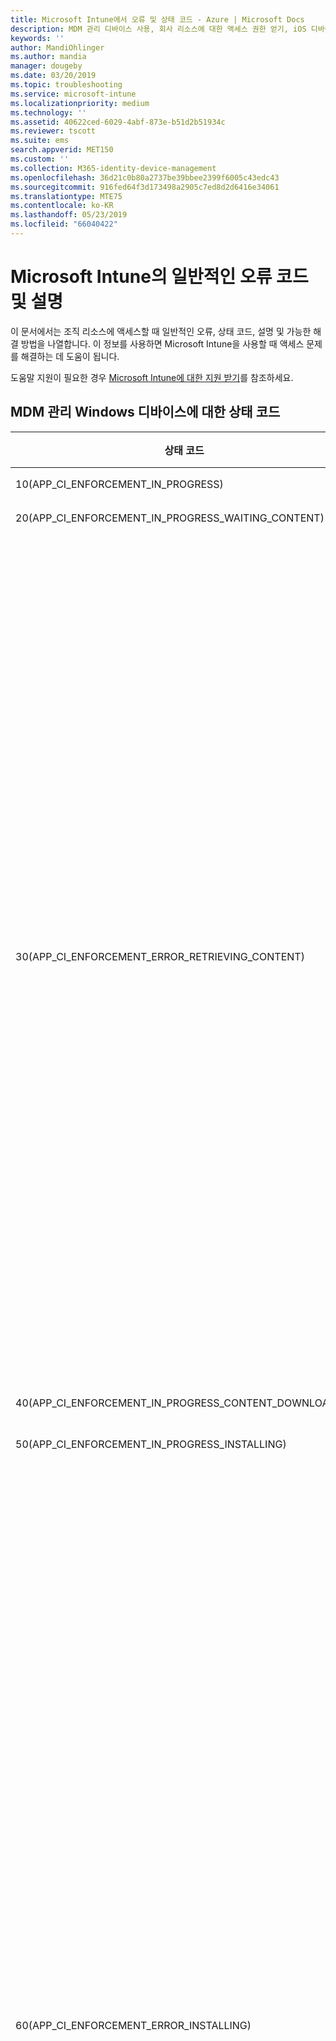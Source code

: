```yaml
---
title: Microsoft Intune에서 오류 및 상태 코드 - Azure | Microsoft Docs
description: MDM 관리 디바이스 사용, 회사 리소스에 대한 액세스 권한 얻기, iOS 디바이스의 오류 및 Microsoft Intune에서 OMA 응답 오류와 같은 경우 오류, 상태 코드, 설명 및 해결 방법의 목록을 확인합니다.
keywords: ''
author: MandiOhlinger
ms.author: mandia
manager: dougeby
ms.date: 03/20/2019
ms.topic: troubleshooting
ms.service: microsoft-intune
ms.localizationpriority: medium
ms.technology: ''
ms.assetid: 40622ced-6029-4abf-873e-b51d2b51934c
ms.reviewer: tscott
ms.suite: ems
search.appverid: MET150
ms.custom: ''
ms.collection: M365-identity-device-management
ms.openlocfilehash: 36d21c0b80a2737be39bbee2399f6005c43edc43
ms.sourcegitcommit: 916fed64f3d173498a2905c7ed8d2d6416e34061
ms.translationtype: MTE75
ms.contentlocale: ko-KR
ms.lasthandoff: 05/23/2019
ms.locfileid: "66040422"
---
```

# <a name="common-error-codes-and-descriptions-in-microsoft-intune"></a>Microsoft Intune의 일반적인 오류 코드 및 설명

이 문서에서는 조직 리소스에 액세스할 때 일반적인 오류, 상태 코드, 설명 및 가능한 해결 방법을 나열합니다. 이 정보를 사용하면 Microsoft Intune을 사용할 때 액세스 문제를 해결하는 데 도움이 됩니다.

도움말 지원이 필요한 경우 [Microsoft Intune에 대한 지원 받기](get-support.md)를 참조하세요.

## <a name="status-codes-for-mdm-managed-windows-devices"></a>MDM 관리 Windows 디바이스에 대한 상태 코드

|상태 코드|오류 메시지|알아두어야 할 사항|
|---------------|-----------------|--------------|
|10(APP_CI_ENFORCEMENT_IN_PROGRESS)|설치하는 중||
|20(APP_CI_ENFORCEMENT_IN_PROGRESS_WAITING_CONTENT)|콘텐츠 대기 중||
|30(APP_CI_ENFORCEMENT_ERROR_RETRIEVING_CONTENT)|콘텐츠 검색 중|가능한 원인: 작업 상태 30은 사용자가 앱 다운로드에 실패했음을 나타냅니다.<br /><br />이에 대한 유력한 원인은 다음과 같습니다.<br /><br />다운로드가 진행되는 동안 디바이스의 인터넷 연결이 끊어졌습니다.<br /><br />등록 시 디바이스에 대해 발급된 인증서가 만료되었을 수 있습니다.<br /><br />완화 방법:<br /><br />디바이스의 제어판에서 회사 앱 앱을 시작하여 디바이스 인증서가 만료되지 않았는지 확인합니다. 만료된 경우 디바이스를 다시 등록해야 합니다.<br /><br />디바이스가 인터넷에 연결되었는지 확인하고 앱을 다시 요청해 봅니다.|
|40(APP_CI_ENFORCEMENT_IN_PROGRESS_CONTENT_DOWNLOADED)|콘텐츠 다운로드 완료||
|50(APP_CI_ENFORCEMENT_IN_PROGRESS_INSTALLING)|설치하는 중||
|60(APP_CI_ENFORCEMENT_ERROR_INSTALLING)|설치 오류가 발생했습니다.|다운로드 후 앱을 설치하지 못했습니다.<br /><br />앱을 서명하는 데 사용한 코드 서명 인증서가 디바이스에 없습니다.<br /><br />애플리케이션이 의존하는 프레임워크 종속성이 디바이스에 설치되어 있지 않습니다.<br /><br />앱을 서명하는 데 사용한 코드 서명 인증서가 디바이스에 존재하는지 확인하며 관리자를 통해 해당 인증서가 모든 엔터프라이즈 등록 Windows RT 디바이스를 대상으로 하는지 확인합니다.<br /><br />설치 실패가 프레임워크 종속성 누락 때문인 경우, 관리자는 애플리케이션을 다시 게시하여 애플리케이션 패키지와 함께 프레임워크를 다시 패키징해야 합니다.<br /><br />다운로드한 애플리케이션 패키지가 유효한 패키지가 아니거나, 손상되었거나, 디바이스의 OS 버전과 호환되지 않을 수 있습니다.|
|70(APP_CI_ENFORCEMENT_SUCCEEDED)|설치 성공||
|80(APP_CI_ENFORCEMENT_IN_PROGRESS)|제거하는 중||
|90(APP_CI_ENFORCEMENT_ERROR)|제거 오류가 발생했습니다.||
|100(APP_CI_ENFORCEMENT_SUCCEEDED)|제거 성공||
|110(APP_CI_ENFORCEMENT_ERROR)|콘텐츠 해시가 일치하지 않습니다.||
|120(APP_CI_ENFORCEMENT_ERROR)|SLK / 측면 로드 사용 안 함||
|130(APP_CI_ENFORCEMENT_ERROR)|MSADP 라이선스 설치 실패||
|상태 없음(APP_CI_ENFORCEMENT_UNKNOWN)|해당 없음|상태를 현재 알 수 없습니다.|

## <a name="company-resource-access-common-errors"></a>회사 리소스 액세스(공통 오류)

|상태 코드|16진수 오류 코드|오류 메시지|
|---------------|--------------------------|-----------------|
|-2016281101|0x87D1FDF3|MDM CRP 요청을 찾을 수 없음|
|-2016281102|0x87D1FDF2|NDES URL을 찾을 수 없음|
|-2016281103|0x87D1FDF1|MDM CRP 인증서 정보를 찾을 수 없음|
|-2016281104|0x87D1FDF0|MDM CI 인증서 정보를 찾을 수 없음|
|-2016281105|0x87D1FDEF|규칙을 평가하지 못했습니다.|
|-2016281106|0x87D1FDEE|충돌 해결 시 손실되었으므로 해당 없음|
|-2016281107|0x87D1FDED|지원되지 않는 설정 검색 원본|
|-2016281108|0x87D1FDEC|참조된 설정을 CI에서 찾을 수 없음|
|-2016281109|0x87D1FDEB|데이터 형식 변환 실패|
|-2016281110|0x87D1FDEA|CIM 설정에 잘못된 매개 변수|
|-2016281111|0x87D1FDE9|이 디바이스에 해당 없음|
|-2016281112|0x87D1FDE8|관리 실패|
|-2016330905|0x87D13B67|앱 상태를 알 수 없습니다.|
|-2016330906|0x87D13B66|앱이 관리되지만 사용자가 제거했습니다.|
|-2016330907|0x87D13B65|디바이스가 상환 코드를 사용 중입니다.|
|-2016330908|0x87D13B64|앱을 설치하지 못했습니다.|
|-2016330909|0x87D13B63|사용자가 앱 업데이트 제안을 거부했습니다.|
|-2016330910|0x87D13B62|사용자가 앱 설치 제안을 거부했습니다.|
|-2016330911|0x87D13B61|사용자가 관리되는 앱 설치를 수행할 수 있게 되기 전에 앱을 설치했습니다.|
|-2016330912|0x87D13B60|앱이 설치하도록 예약되어 있지만 트랜잭션을 완료하려면 상환 코드가 필요합니다.|
|-2016341109|0x87D1138B|iOS 디바이스가 오류를 반환했습니다.|
|-2016341110|0x87D1138A|iOS 디바이스가 틀린 형식 때문에 명령을 거부했습니다.|
|-2016341111|0x87D11389|iOS 디바이스가 예기치 않은 유휴 상태를 반환했습니다.|
|-2016341112|0x87D11388|iOS 디바이스가 현재 사용 중입니다.|

## <a name="errors-returned-by-ios-devices"></a>iOS 디바이스가 반환한 오류

### <a name="company-portal-errors"></a>회사 포털 오류

|회사 포털의 오류 텍스트|HTTP 상태 코드|추가 오류 정보|
|---|---|---|
|__내부 서버 문제__ <br>서버의 내부 오류로 인해 연결할 수 없는 것 같습니다. 다시 시도해 보고 문제가 계속되면 IT 관리자에게 문의하세요.|500 오류|이 오류는 Intune 서비스의 문제로 인해 발생했을 가능성이 큽니다. 이 문제는 Intune 서비스쪽에서 해결되어야 하며 고객쪽의 문제가 아닐 가능성이 큽니다.|
|__일시적으로 사용할 수 없음__ <br>서비스를 일시적으로 사용할 수 없으므로 연결할 수 없는 것 같습니다. 다시 시도해 보고 문제가 계속되면 IT 관리자에게 문의하세요.|503 오류|서비스가 유지 관리 중인 경우와 같이 일시적인 Intune 서비스 문제 때문일 가능성이 큽니다. 이 문제는 Intune 서비스쪽에서 해결되어야 하며 고객쪽의 문제가 아닐 가능성이 큽니다.|
|__서버에 연결할 수 없음__ <br>연결할 수 없는 것 같습니다. 다시 시도해 보고 문제가 계속되면 IT 관리자에게 문의하세요.|HTTP 상태 코드와 연결되지 않음|서버에 안전하게 연결할 수 없으며 사용 중인 인증서의 SSL 문제일 가능성이 큽니다. 이 문제는 Apple의 ATS(앱 전송 보안) 요구 사항을 준수하지 않는 고객 구성 때문일 수 있습니다.|
|__오류 발생__ <br>회사 포털 클라이언트를 로드할 수 없습니다. 다시 시도해 보고 문제가 계속되면 IT 관리자에게 문의하세요.|400 오류|HTTP 상태 코드가 400대이고 구체적인 오류 메시지가 없는 모든 오류에 대해 이 메시지가 표시됩니다. iOS 회사 포털 앱에서 발생하는 클라이언트쪽 오류입니다.|
|__서버에 연결할 수 없음__ <br>연결할 수 없는 것 같습니다. 다시 시도해 보고 문제가 계속되면 IT 관리자에게 문의하세요.|500 오류|HTTP 상태 코드가 500대이고 구체적인 오류 메시지가 없는 모든 오류에 대해 이 메시지가 표시됩니다. Intune 서비스에서 발생하는 서비스쪽 오류입니다.|

### <a name="service-errors"></a>서비스 오류

|상태 코드|16진수 오류 코드|오류 메시지|
|---------------|--------------------------|-----------------|
|-2016299111|0x87D1B799|내부 오류|
|-2016299112|0x87D1B798|내부 오류|
|-2016300111|0x87D1B3B1|36001:(내부 오류)|
|-2016300112|0x87D1B3B0|36000:휴대 전화가 이미 구성됨|
|-2016301110|0x87D1AFCA|35002:단일 페이로드에 여러 글꼴|
|-2016301111|0x87D1AFC9|35001:글꼴 설치 실패|
|-2016301112|0x87D1AFC8|35000:잘못된 글꼴 데이터|
|-2016302109|0x87D1ABE3|34003:Kerberos 사용자 이름이 유효하지 않음|
|-2016302110|0x87D1ABE2|34002:Kerberos 사용자 이름이 없음|
|-2016302111|0x87D1ABE1|34001:잘못된 URL 일치 패턴|
|-2016302112|0x87D1ABE0|34000:잘못된 앱 식별자 일치 패턴|
|-2016304112|0x87D1A410|32000:앱이 너무 많음|
|-2016305111|0x87D1A029|31001:설정을 적용할 수 없음|
|-2016305112|0x87D1A028|31000:자격 증명을 적용할 수 없음|
|-2016306111|0x87D19C41|30001:시간 초과|
|-2016306112|0x87D19C40|30000:인증 실패|
|-2016307109|0x87D1985B|29003:잘못된 인증서 데이터|
|-2016307110|0x87D1985A|29002:|
|-2016307111|0x87D19859|29001:|
|-2016307112|0x87D19858|29000:디바이스가 감독되지 않음|
|-2016308110|0x87D19472|28002:배경 무늬를 설정할 수 없음|
|-2016308111|0x87D19471|28001: 잘못된 배경 무늬 이미지|
|-2016308112|0x87D19470|28000:알 수 없는 항목|
|-2016310111|0x87D18CA1|26001:파일 수준 암호화가 지원되지 않음|
|-2016310112|0x87D18CA0|26000:블록 수준 암호화가 지원되지 않음|
|-2016311110|0x87D188BA|25002:제거할 수 없음|
|-2016311111|0x87D188B9|25001:설치할 수 없음|
|-2016311112|0x87D188B8|25000:잘못된 프로필|
|-2016312109|0x87D184D3|24003:잘못된 최종 프로필|
|-2016312110|0x87D184D2|24002:잘못된 ID 페이로드|
|-2016312111|0x87D184D1|24001:속성 사전을 서명할 수 없음|
|-2016312112|0x87D184D0|24000:속성 사전을 만들 수 없음|
|-2016313110|0x87D180EA|23002:잘못된 서버 인증서|
|-2016313111|0x87D180E9|23001:잘못된 서버 응답|
|-2016313112|0x87D180E8|23000:잘못된 ID|
|-2016314099|0x87D17D0D|22013:잘못된 PKIOperation 응답|
|-2016314100|0x87D17D0C|22012:CACertificate를 저장할 수 없음|
|-2016314101|0x87D17D0B|22011:CSR을 생성할 수 없음|
|-2016314102|0x87D17D0A|22010:임시 ID를 저장할 수 없음|
|-2016314103|0x87D17D09|22009:임시 ID를 생성할 수 없음|
|-2016314104|0x87D17D08|22008:ID를 생성할 수 없음|
|-2016314105|0x87D17D07|22007:잘못 서명된 인증서|
|-2016314106|0x87D17D06|22006:CACaps 부족|
|-2016314107|0x87D17D05|22005:네트워크 오류|
|-2016314108|0x87D17D04|22004:지원되지 않는 인증서 구성|
|-2016314109|0x87D17D03|22003:잘못된 RAResponse|
|-2016314110|0x87D17D02|22002:잘못된 CAResponse|
|-2016314111|0x87D17D01|22001:키 쌍을 만들 수 없음|
|-2016314112|0x87D17D00|22000:잘못된 키 사용|
|-2016315105|0x87D1791F|21007:계정을 확인할 수 없음|
|-2016315106|0x87D1791E|21006:인증서를 해독할 수 없음|
|-2016315107|0x87D1791D|21005:계정이 고유하지 않음(전자 메일 프로필이 이미 디바이스에 있음)|
|-2016315108|0x87D1791C|21004:계정을 만들 수 없음|
|-2016315109|0x87D1791B|21003:호스트 이름이 없음|
|-2016315110|0x87D1791A|21002:서버의 암호화 정책을 준수할 수 없음|
|-2016315111|0x87D17919|21001:서버의 정책을 준수할 수 없음|
|-2016315112|0x87D17918|21000:서버의 정책을 가져올 수 없음|
|-2016316110|0x87D17532|20002:계정이 고유하지 않음|
|-2016316111|0x87D17531|20001:호스트 이름이 없음|
|-2016316112|0x87D17530|20000:계정을 만들 수 없음|
|-2016317110|0x87D1714A|19002:계정이 고유하지 않음|
|-2016317111|0x87D17149|19001:호스트 이름이 없음|
|-2016317112|0x87D17148|19000:계정을 만들 수 없음|
|-2016318110|0x87D16D62|18002:잘못된 자격 증명|
|-2016318111|0x87D16D61|18001:호스트에 연결할 수 없음|
|-2016318112|0x87D16D60|18000:알 수 없는 오류|
|-2016319110|0x87D1697A|17002:계정이 고유하지 않음|
|-2016319111|0x87D16979|17001:호스트 이름이 없음|
|-2016319112|0x87D16978|17000:계정을 만들 수 없음|
|-2016320110|0x87D16592|16002:계정이 고유하지 않음|
|-2016320111|0x87D16591|16001:호스트 이름이 없음|
|-2016320112|0x87D16590|16000:구독을 만들 수 없음|
|-2016321109|0x87D161AB|15003:잘못된 인증서|
|-2016321110|0x87D161AA|15002:네트워크 구성을 잠글 수 없음|
|-2016321111|0x87D161A9|15001:VPN을 제거할 수 없음|
|-2016321112|0x87D161A8|15000:VPN을 설치할 수 없음|
|-2016322110|0x87D15DC2|14002:클라우드 구성이 이미 있음|
|-2016322111|0x87D15DC1|14001:디바이스가 잠김|
|-2016322112|0x87D15DC0|14000:잘못된 필드|
|-2016323107|0x87D159DD|13005:프록시를 설정할 수 없음|
|-2016323108|0x87D159DC|13004:EAP를 설정할 수 없음|
|-2016323109|0x87D159DB|13003:WiFi 구성을 만들 수 없음|
|-2016323110|0x87D159DA|13002:암호 필요|
|-2016323111|0x87D159D9|13001:사용자 이름 필요|
|-2016323112|0x87D159D8|13000:설치할 수 없음|
|-2016324070|0x87D1561A|12042:알 수 없는 로캘 코드|
|-2016324071|0x87D15619|12041:알 수 없는 언어 코드|
|-2016324072|0x87D15618|12040:iTunes 저장소 로그인 필요|
|-2016324073|0x87D15617|12039:(사용하지 않음)|
|-2016324074|0x87D15616|12038:앱이 관리되지 않음|
|-2016324075|0x87D15615|12037:잘못된 상환 코드|
|-2016324076|0x87D15614|12036:현재 상태에서 앱을 제거할 수 없음|
|-2016324077|0x87D15613|12035:앱을 구입할 수 없음|
|-2016324078|0x87D15612|12034:URL이 HTTPS가 아님|
|-2016324079|0x87D15611|12033:잘못된 매니페스트|
|-2016324080|0x87D15610|12032:매니페스트에 앱이 너무 많음|
|-2016324081|0x87D1560F|12031:앱 설치가 비활성화됨|
|-2016324082|0x87D1560E|12030:잘못 된 URL|
|-2016324083|0x87D1560D|12029:앱이 관리되지 않음|
|-2016324084|0x87D1560C|12028:상환을 대기하지 않음|
|-2016324085|0x87D1560B|12027:앱이 아님|
|-2016324086|0x87D1560A|12026:앱이 이미 큐에 있음|
|-2016324087|0x87D15609|12025:앱이 이미 설치됨|
|-2016324088|0x87D15608|12024:앱 매니페스트 유효성을 검사할 수 없음|
|-2016324089|0x87D15607|12023:앱 ID 유효성을 검사할 수 없음|
|-2016324090|0x87D15606|12022:잘못된 항목|
|-2016324091|0x87D15605|12021:잘못된 요청 유형|
|-2016324092|0x87D15604|12020:서버에서 권한 부여되지 않음|
|-2016324093|0x87D15603|12019:에스크로 암호를 복사할 수 없음|
|-2016324094|0x87D15602|12018:에스크로 keybag 데이터를 복사할 수 없음|
|-2016324095|0x87D15601|12017:에스크로 keybag을 만들 수 없음|
|-2016324096|0x87D15600|12016:ID 없음|
|-2016324097|0x87D155FF|12015:푸시 토큰을 가져올 수 없음|
|-2016324098|0x87D155FE|12014:프로비전 프로필이 관리되지 않음|
|-2016324099|0x87D155FD|12013:프로필이 관리되지 않음|
|-2016324100|0x87D155FC|12012:MDM 교체 불일치|
|-2016324101|0x87D155FB|12011:잘못된 MDM 구성|
|-2016324102|0x87D155FA|12010:내부 불일치 오류|
|-2016324103|0x87D155F9|12009:잘못된 교체 프로필|
|-2016324104|0x87D155F8|12008:형식이 잘못된 요청|
|-2016324105|0x87D155F7|12007:권한이 ㅇ벗음|
|-2016324106|0x87D155F6|12006:리디렉션이 거부됨|
|-2016324107|0x87D155F5|12005:인증서를 찾을 수 없음|
|-2016324108|0x87D155F4|12004:잘못된 푸시 인증서|
|-2016324109|0x87D155F3|12003:잘못된 챌린지 응답|
|-2016324110|0x87D155F2|12002: 체크 인할 수 없음|
|-2016324111|0x87D155F1|12001:여러 MDM 인스턴스|
|-2016324112|0x87D155F0|12000:잘못된 액세스 권한|
|-2016325111|0x87D15209|11001:사용자 지정 APN이 이미 설치됨|
|-2016325112|0x87D15208|11000:APN을 설치할 수 없음|
|-2016326111|0x87D14E21|10001:잘못된 서명자|
|-2016326112|0x87D14E20|10000:기본값을 설치할 수 없음|
|-2016327106|0x87D14A3E|9006:인증서가 ID가 아님|
|-2016327107|0x87D14A3D|9005:인증서 형식이 잘못됨|
|-2016327108|0x87D14A3C|9004:루트 인증서를 저장할 수 없음|
|-2016327109|0x87D14A3B|9003:WAPI 데이터를 저장할 수 없음|
|-2016327110|0x87D14A3A|9002:인증서를 저장할 수 없음|
|-2016327111|0x87D14A39|9001:페이로드에 인증서가 너무 많음|
|-2016327112|0x87D14A38|9000:잘못된 암호|
|-2016328112|0x87D14650|8000:웹 클립을 설치할 수 없음|
|-2016329105|0x87D1426F|7007:SMTP 계정이 잘못 구성됨|
|-2016329106|0x87D1426E|7006:SMTP 계정이 잘못 구성됨|
|-2016329107|0x87D1426D|7005:IMAP 계정이 잘못 구성됨|
|-2016329108|0x87D1426C|7004:SMIME 인증서가 잘못됨|
|-2016329109|0x87D1426B|7003:SMIME 인증서가 잘못됨|
|-2016329110|0x87D1426A|7002:유효성 검사 중에 알 수 없는 오류 발생|
|-2016329111|0x87D14269|7001:잘못된 자격 증명|
|-2016329112|0x87D14268|7000:호스트에 연결할 수 없음|
|-2016330110|0x87D13E82|6002:쿼리를 만들 수 없음|
|-2016330111|0x87D13E81|6001:빈 문자열|
|-2016330112|0x87D13E80|6000:키 집합 시스템 오류|
|-2016331097|0x87D13AA7|5015:유예 기간을 설정할 수 없음|
|-2016331098|0x87D13AA6|5014:암호를 설정할 수 없음|
|-2016331099|0x87D13AA5|5013:암호를 지울 수 없음|
|-2016331100|0x87D13AA4|5012:(사용하지 않음)|
|-2016331101||5011:잘못된 암호|
|-2016331102||5010:디바이스가 잠김|
|-2016331103|0x87D13AA4|5009:(사용하지 않음)|
|-2016331104|0x87D13AA0|5008:너무 최근에 사용한 암호|
|-2016331105|0x87D13A9F|5007:암호가 만료됨|
|-2016331106|0x87D13AA3|5006:암호에 알파벳 문자가 필요함|
|-2016331107|0x87D13A9D|5005:암호에 숫자가 필요함|
|-2016331108|0x87D13A9C|5004:암호에 오름차순 내림차순 문자가 있음|
|-2016331109|0x87D13A9B|5003:암호에 반복되는 문자가 있음|
|-2016331110|0x87D13A9A|5002:복잡한 문자가 너무 적음|
|-2016331111|0x87D13A99|5001:고유한 문자가 너무 적음|
|-2016331112|0x87D13A98|5000:암호가 너무 짧음|
|-2016332093|0x87D136C3|4019:여러 앱 잠금 페이로드|
|-2016332094|0x87D136C2|4018:여러 APN 또는 셀룰러 페이로드|
|-2016332095|0x87D136C1|4017:여러 전역 HTTP 프록시 페이로드|
|-2016332096|0x87D136C0|4016:(내부 오류)|
|-2016332097|0x87D136BF|4015:교체 프로필에 MDM 페이로드가 없음|
|-2016332098|0x87D136BE|4014:사용 가능한 디바이스 ID가 없음|
|-2016332099|0x87D136BD|4013:업데이트 실패|
|-2016332100|0x87D136BC|4012:프로필을 업데이트할 수 없음|
|-2016332101|0x87D136BB|4011:최종 프로필이 구성 프로필이 아님|
|-2016332102|0x87D136BA|4010:업데이트된 프로필에 같은 ID가 없음|
|-2016332103|0x87D136B9|4009:디바이스가 잠김|
|-2016332104|0x87D136B8|4008:일치하지 않는 인증서|
|-2016332105|0x87D136B7|4007:인식할 수 없는 파일 형식|
|-2016332106|0x87D136B6|4006:프로필 제거 날짜가 과거임|
|-2016332107|0x87D136B5|4005:암호가 규정을 준수하지 않음|
|-2016332108|0x87D136B4|4004:사용자가 설치를 취소함|
|-2016332109|0x87D136B3|4003:프로필이 설치를 위해 큐에 대기하지 않음|
|-2016332110|0x87D136B2|4002:중복 UUID|
|-2016332111|0x87D136B1|4001:설치 실패|
|-2016332112|0x87D136B0|4000:프로필을 구문 분석할 수 없음|
|-2016333111|0x87D132C9|3001:일관되지 않은 값 비교 감각(내부 오류)|
|-2016333112|0x87D132C8|3000:일관되지 않은 제한 감각(내부 오류)|
|-2016334108|0x87D12EE4|2004:지원되지 않는 필드 값|
|-2016334109|0x87D12EE3|2003:필드에 잘못된 데이터 유형|
|-2016334110|0x87D12EE2|2002:필수 필드가 없음|
|-2016334111|0x87D12EE1|2001:지원되지 않는 페이로드 버전|
|-2016334112|0x87D12EE0|2000:페이로드 형식이 잘못됨|
|-2016335102|0x87D12B02|1010:지원되지 않는 필드 값|
|-2016335103|0x87D12B01|1009:프로필 설치 실패|
|-2016335104|0x87D12B00|1008:고유하지 않은 페이로드 식별자|
|-2016335105|0x87D12AFF|1007:고유하지 않은 UUID|
|-2016335106|0x87D12AFE|1006:암호를 해독할 수 없음|
|-2016335107|0x87D12AFD|1005:빈 프로필|
|-2016335108|0x87D12AFC|1004:잘못된 서명|
|-2016335109|0x87D12AFB|1003:필드에 잘못된 데이터 유형|
|-2016335110|0x87D12AFA|1002:필수 필드가 없음|
|-2016335111|0x87D12AF9|1001:지원되지 않는 프로필 버전|
|-2016335112|0x87D12AF8|1000:형식이 잘못된 프로필|

## <a name="oma-response-codes"></a>OMA 응답 코드

|상태 코드|16진수 오류 코드|오류 메시지|
|---------------|--------------------------|-----------------|
|-2016344008|0x87D10838|(1404): 인증서 액세스가 거부됨|
|-2016344009|0x87D10837|(1403): 인증서를 찾을 수 없음|
|-2016344010|0x87D10836|DCMO(1402): 작업 실패|
|-2016344011|0x87D10835|DCMO(1401): 메시지가 표시될 때 사용자가 작업에 동의하지 않음|
|-2016344012|0x87D10834|DCMO(1400): 클라이언트 오류|
|-2016344108|0x87D107D4|DCMO(1204): 디바이스 기능이 비활성화되고 사용자가 다시 사용하도록 설정할 수 있음|
|-2016344109|0x87D107D3|DCMO(1203): 디바이스 기능이 비활성화되고 사용자가 다시 사용하도록 설정할 수 없음|
|-2016344110|0x87D107D2|DCMO(1202): 작업을 성공적으로 수행할 수 있지만 디바이스 기능이 현재 분리됨|
|-2016344111|0xF3FB4D95|DCMO(1201): 작업을 성공적으로 수행할 수 있으며 디바이스 기능이 현재 연결됨|
|-2016344112|0x87D107D0|DCMO(1200): 작업이 성공적으로 수행됨|
|-2016345595|0x87D10205|Syncml(517): Atomic 명령에 대한 응답이 너무 커서 단일 메시지로 만들 수 없습니다.|
|-2016345596|0x87D10204|Syncml(516): 명령이 Atomic 요소 안에 있었으며 Atomic이 실패했습니다. 이 명령은 성공적으로 롤백되지 않습니다.|
|-2016345598|0x87D10202|Syncml(514): SyncML 명령이 완료되지 않았습니다. 작업이 명령을 처리하기 전에 이미 취소되었기 때문입니다.|
|-2016345599|0x87D10201|Syncml(513): 수신자가 요청 SyncML 메시지에 사용되는 지정된 SyncML 동기화 프로토콜 버전을 지원하지 않거나 지원을 거부합니다.|
|-2016345600|0x87D10200|Syncml(512): 동기화 세션이 실행되는 동안 애플리케이션 오류가 발생했습니다.|
|-2016345601|0x87D101FF|Syncml(511): 요청을 처리하는 동안 서버에서 심각한 오류가 발생했습니다.|
|-2016345602|0x87D101FE|Syncml(510): 요청을 처리하는 동안 오류가 발생했습니다. 이 오류는 수신자 데이터 저장소의 실패와 관련이 있습니다.|
|-2016345603|0x87D101FD|Syncml(509): 다음에 사용하도록 예약됩니다.|
|-2016345604|0x87D101FC|Syncml(508): 오류가 발생했으며 이 오류는 서버와 클라이언트의 현재 동기화 상태를 새로 고쳐야 해결할 수 있습니다.|
|-2016345605|0x87D101FB|Syncml(507): 오류로 인해 Atomic 요소 유형 안에 있는 모든 SyncML 명령이 실패했습니다.|
|-2016345606|0x87D101FA|Syncml(506): 요청을 처리하는 동안 애플리케이션 오류가 발생했습니다.|
|-2016345607|0x87D101F9|Syncml(505): 수신자가 요청 SyncML 메시지에 사용되는 지정된 SyncML DTD 버전을 지원하지 않거나 지원을 거부합니다.|
|-2016345608|=0x87D101F8|Syncml(504): 수신자가 게이트웨이 또는 프록시로 작동하는 동안 URI(예: HTTP, FTP, LDAP 등)로 지정된 업스트림 수신자 또는 요청을 완료하기 위해 액세스해야 했던 다른 보조 수신자(예: DNS)로부터 적시 응답을 받지 못했습니다.|
|-2016345609|0x87D101F7|Syncml(503): 현재 일시적인 오버로드 또는 유지 관리로 인해 수신자가 요청을 처리할 수 없습니다.|
|-2016345610|0x87D101F6|Syncml(502): 수신자가 게이트웨이 또는 프록시로 작동하는 동안 요청을 처리하기 위해 액세스했던 업스트림 수신자로부터 잘못된 응답을 받았습니다.|
|-2016345611|0x87D101F5|Syncml(501): 요청을 처리하는 데 필요한 명령을 수신자가 지원하지 않습니다.|
|-2016345612|0x87D101F4|Syncml(500): 수신자에서 예기치 않은 상황이 발생하여 요청을 처리할 수 없습니다.|
|-2016345684|0x87D101AC|Syncml(428): 이동 실패|
|-2016345685|0x87D101AB|Syncml(427): 부모는 자식을 포함하고 있으므로 삭제할 수 없습니다.|
|-2016345686|0x87D101AA|Syncml(426): 일부 항목이 수락되지 않았습니다.|
|-2016345687|0x87D101A9|Syncml(425): 발신자가 수신자에 대한 적절한 액세스 제어 권한(ACL)을 갖고 있지 않으므로 요청된 명령이 실패했습니다.|
|-2016345688|0x87D101A8|Syncml(424): 청크 분할 개체를 받았지만 이 개체의 크기가 첫 번째 청크 안에 선언된 크기와 일치하지 않습니다.|
|-2016345689|0x87D101A7|Syncml(423): "일시 삭제"된 항목이 이전에 서버에서 "완전 삭제"되었으므로 요청된 명령이 실패했습니다.|
|-2016345690|0x87D101A6|Syncml(422): LocURI에 있는 CGI 스크립팅의 형식이 잘못되었으므로 서버에서 요청된 명령이 실패했습니다.|
|-2016345691|0x87D101A5|Syncml(421): 지정된 검색 문법을 알 수 없으므로 서버에서 요청된 명령이 실패했습니다.|
|-2016345692|0x87D101A4|Syncml(420): 나머지 동기화 데이터에 사용할 수신자의 스토리지 공간이 부족합니다.|
|-2016345693|0x87D101A3|Syncml(419): 클라이언트 요청으로 인해 충돌이 발생했으며 이 충돌은 우위에 있는 서버 명령에 의해 해결되었습니다.|
|-2016345694|0x87D101A2|Syncml(418): 대상이 이미 있으므로 요청된 입력 또는 추가 명령이 실패했습니다.|
|-2016345695|0x87D101A1|Syncml(417): 지금은 요청이 실패했으며 해당 요청을 보낸 주체에서 나중에 요청을 다시 시도해야 합니다.|
|-2016345696|0x87D101A0|Syncml(416): 요청에 있는 지정된 바이트 크기가 너무 크므로 요청이 실패했습니다.|
|-2016345697|0x87D1019F|Syncml(415): 지원되지 않는 미디어 유형 또는 미디어 형식입니다.|
|-2016345698|0x87D1019E|Syncml(414): 대상 URI가 수신자가 처리할 수 있는 길이에 비해 너무 길기 때문에 요청된 명령이 실패했습니다.|
|-2016345699|0x87D1019D|Syncml(413): 요청된 항목이 수신자가 처리할 수 있는 것보다 크기 때문에 수신자가 요청된 명령의 수행을 거부합니다.|
|-2016345700|0x87D1019C|Syncml(412): 요청된 명령이 불완전하거나 형식이 잘못되었으므로 수신자에서 해당 명령이 실패했습니다.|
|-2016345701|0x87D1019B|Syncml(411): 요청된 명령은 메타 요소 유형으로 된 바이트 크기 또는 길이 정보와 함께 있어야 합니다.|
|-2016345702|0x87D1019A|Syncml(410): 요청된 대상이 더 이상 수신자에 없고 전달 URI도 알 수 없습니다.|
|-2016345703|0x87D10199|Syncml(409): 클라이언트 및 서버의 데이터 버전 간에 업데이트 충돌이 발생하여 요청된 명령이 실패했습니다.|
|-2016345704|0x87D10198|Syncml(408): 필요한 시간 안에 예상 메시지를 수신하지 못했습니다.|
|-2016345705|0x87D10197|Syncml(407): 명령을 보낸 주체가 올바른 인증을 제공해야 하므로 요청된 명령이 실패했습니다.|
|-2016345706|0x87D10196|Syncml(406): 요청에 있는 선택적 기능이 지원되지 않으므로 요청된 명령이 실패했습니다.|
|-2016345707|0x87D10195|Syncml(405): 요청된 명령을 대상에서 허용하지 않습니다.|
|-2016345708|0x87D10194|Syncml(404): 요청된 대상을 찾을 수 없습니다.|
|-2016345709|0x87D10193|Syncml(403): 요청된 명령이 실패했지만 수신자가 해당 명령을 인식합니다.|
|-2016345710|0x87D10192|Syncml(402): 적절한 결제가 필요하므로 요청된 명령이 실패했습니다.|
|-2016345711|0x87D10191|Syncml(401): 요청자가 올바른 인증을 제공해야 하므로 요청된 명령이 실패했습니다.|
|-2016345712|0x87D10190|Syncml(400): 요청된 명령에 잘못된 형식의 구문이 있으므로 해당 명령을 수행할 수 없습니다.|
|-2016345807|0x87D10131|Syncml(305): 요청된 대상은 지정된 프록시 URI를 통해 액세스해야 합니다.|
|-2016345808|0x87D10130|Syncml(304):요청한 SyncML 명령이 대상에서 실행되지 않았습니다.|
|-2016345809|0x87D1012F|Syncml(303): 요청된 대상을 다른 URI에서 찾을 수 있습니다.|
|-2016345810|0x87D1012E|Syncml(302): 요청된 대상이 일시적으로 다른 URI로 이동되었습니다.|
|-2016345811|0x87D1012D|Syncml(301): 요청된 대상에 새 URI가 있습니다.|
|-2016345812|0x87D1012C|Syncml(300): 요청된 대상이 여러 대체 요청 대상 중 하나입니다.|
|-2016345896|0x87D100D8|Syncml(216): 명령이 Atomic 요소 안에 있었으며 Atomic이 실패했습니다. 이 명령은 성공적으로 롤백되었습니다.|
|-2016345897|0x87D100D7|Syncml(215): 사용자가 조작하여 선택을 적용하지 않도록 선택했으므로 명령이 실행되지 않았습니다.|
|-2016345898|0x87D100D6|Syncml(214): 작업이 취소되었습니다. SyncML 명령은 성공적으로 완료되었지만 해당 세션 내에서 더 이상 명령이 처리되지 않습니다.|
|-2016345899|0x87D100D5|Syncml(213): 청크 분할 항목이 승인되고 버퍼링되었습니다.|
|-2016345900|0x87D100D4|Syncml(212): 인증이 승인되었습니다. 동기화 세션의 나머지 부분에 대한 추가 인증은 필요하지 않습니다. 이 응답 코드는 자격 증명을 제공한 요청에 대한 응답에만 사용할 수 있습니다.|
|-2016345901|0x87D100D3|Syncml(211): 항목이 삭제되지 않았습니다. 요청한 항목을 찾을 수 없습니다. 이전에 삭제되었을 수 있습니다.|
|-2016345902|0x87D100D2|Syncml(210): 보관하지 않고 삭제합니다. 이 응답은 요청한 데이터가 성공적으로 삭제되었지만 이 옵션 기능이 구현에서 지원되지 않기 때문에 삭제 전에 보관되지 않았음을 나타냅니다.|
|-2016345903|0x87D100D1|중복이 있는 상태로 충돌이 해결되었습니다. 이 응답은 요청에 의해 업데이트 충돌이 발생했으며, 서버 데이터베이스에 클라이언트 데이터의 중복이 발생한 상태로 이 충돌이 해결되었음을 나타냅니다. 이 응답은 상태 항목의 중복된 대상 URI를 모두 포함하고 있습니다. 또한 양방향 동기화의 경우 데이터 정의가 중복된 추가 명령이 반환됩니다.|
|-2016345904|0x87D100D0|충돌이 클라이언트의 “우세한" 명령을 통해 해결되었습니다. 이 응답은 업데이트 충돌이 존재하는데 우세한 클라이언트 명령에 의해 이 충돌이 해결되었음을 나타냅니다.|
|-2016345905|0x87D100CF|충돌이 병합을 통해 해결되었습니다. 이 응답은 요청 때문에 충돌이 발생했는데 클라이언트 및 서버의 데이터 인스턴스를 병합하여 이 충돌이 해결되었음을 나타냅니다. 이 응답은 상태 항목의 대상과 원본 URL을 모두 포함하고 있습니다. 또한 데이터가 병합된 Replace 명령이 반환됩니다.|
|-2016345906|0x87D100CE|이 응답은 명령의 일부만 완료되었음을 나타냅니다. 명령의 나머지 부분이 나중에 완료될 수 있는 경우, 다른 적절한 완료 요청을 완료했을 때 상태 코드를 만들어야 합니다.|
|-2016345907|0x87D100CD|원본의 콘텐츠를 업데이트해야 합니다. 요청을 보낸 사람이 최신 버전을 가져오기 위해 자신의 콘텐츠를 동기화해야 한다고 말합니다.|
|-2016345908|0x87D100CC|요청이 성공적으로 완료되었지만 반환되는 데이터가 없습니다. 대상에 콘텐츠가 없는 경우 Get에 대한 응답에서 응답 코드도 반환됩니다.|
|-2016345909|0x87D100CB|권한 없는 응답입니다. 요청이 대상으로 한 것과 다른 엔터티에 응답하고 있습니다. 요청이 인증 대상에서 보낸 200 응답 코드의 결과인 경우에만 응답이 반환됩니다.|
|-2016345910|0x87D100CA|처리가 수락되었습니다. 애플리케이션의 원격 실행을 수행하거나 사용자 또는 애플리케이션을 경고하는 요청이 성공적으로 수행되었습니다.|
|-2016345911|0x87D100C9|요청한 항목이 추가되었습니다.|
|-2016345912|0x87D100C8|SyncML 명령이 성공적으로 완료되었습니다.|
|-2016346011|0x87D10065|지정된 SyncML 명령이 수행 중이지만 아직 완료되지 않았습니다.|

## <a name="next-steps"></a>다음 단계

[Microsoft Intune에 대한 지원을 받으려면](get-support.md) Microsoft 지원에 문의하세요.
